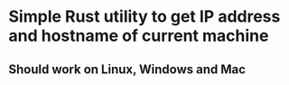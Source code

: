 # Simple Rust utility to get IP address and hostname of current machine
## Should work on Linux, Windows and Mac